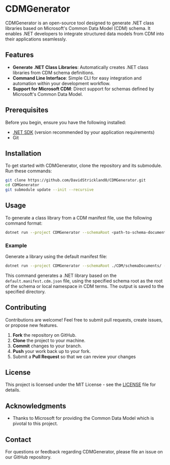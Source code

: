 # CDMGenerator

CDMGenerator is an open-source tool designed to generate .NET class libraries based on Microsoft's Common Data Model (CDM) schema. It enables .NET developers to integrate structured data models from CDM into their applications seamlessly.

## Features

- **Generate .NET Class Libraries**: Automatically creates .NET class libraries from CDM schema definitions.
- **Command Line Interface**: Simple CLI for easy integration and automation within your development workflow.
- **Support for Microsoft CDM**: Direct support for schemas defined by Microsoft's Common Data Model.

## Prerequisites

Before you begin, ensure you have the following installed:
- [.NET SDK](https://dotnet.microsoft.com/download) (version recommended by your application requirements)
- Git

## Installation

To get started with CDMGenerator, clone the repository and its submodule. Run these commands:

```bash
git clone https://github.com/DavidStrickland0/CDMGenerator.git
cd CDMGenerator
git submodule update --init --recursive
```

## Usage

To generate a class library from a CDM manifest file, use the following command format:

```bash
dotnet run --project CDMGenerator --schemaRoot <path-to-schema-documents> --manifestFile <path-to-manifest-file> --outputDirectory <output-directory>
```

### Example

Generate a library using the default manifest file:

```bash
dotnet run --project CDMGenerator --schemaRoot ./CDM/schemaDocuments/ --manifestFile CustomerInsightsJourneys/default.manifest.cdm.json --outputDirectory generatedOutput
```

This command generates a .NET library based on the `default.manifest.cdm.json` file, using the specified schema root as the root of the schema or local namespace in CDM terms. The output is saved to the specified directory.

## Contributing

Contributions are welcome! Feel free to submit pull requests, create issues, or propose new features.

1. **Fork** the repository on GitHub.
2. **Clone** the project to your machine.
3. **Commit** changes to your branch.
4. **Push** your work back up to your fork.
5. Submit a **Pull Request** so that we can review your changes

## License

This project is licensed under the MIT License - see the [LICENSE](LICENSE) file for details.

## Acknowledgments

- Thanks to Microsoft for providing the Common Data Model which is pivotal to this project.

## Contact

For questions or feedback regarding CDMGenerator, please file an issue on our GitHub repository.